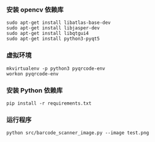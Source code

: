 ### 安装 opencv 依赖库
```
sudo apt-get install libatlas-base-dev
sudo apt-get install libjasper-dev
sudo apt-get install libqtgui4
sudo apt-get install python3-pyqt5
```

### 虚拟环境
```
mkvirtualenv -p python3 pyqrcode-env
workon pyqrcode-env
```

### 安装 Python 依赖库
```
pip install -r requirements.txt
```

### 运行程序
```
python src/barcode_scanner_image.py --image test.png
```

